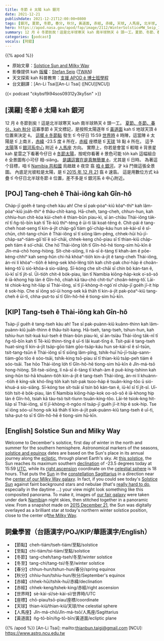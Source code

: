 ```yaml
---
title: 冬節 ê 太陽 kah 銀河
date: 2021-12-21
publishdate: 2021-12-21T12:00:00+0800
tags: [銀河, 夏節, 冬節, 春分, 秋分, 黃道面, 赤經, 赤緯, 天球, 人馬座, 北半球, 南半球]
hero: https://apod.nasa.gov/apod/fap/image/2112/WinterSolsticeMW_Seip_1079.jpg
summary: 12 月 ê 冬節到矣！這是北半球寒天 kah 南半球熱天 ê 頭一工。夏節、冬節、春分、kah 秋分 這寡季節 ê 天文標記，是按照太陽逐年 tī 黃道面 kah tī 地球天頂 ê 位置來決定 ê。
categories: [podcast]
vocals: [阿錕]
---
```


{{% apod %}}

- 原始文章：[Solstice Sun and Milky Way](https://apod.nasa.gov/apod/ap211221.html)
- 影像提供 kah [版權][copyright]：[Stefan Seip](http://www.astromeeting.de/) ([TWAN](https://twanight.org/profile/stefan-seip/))
- 天文探索 kah 科普教育：[支援 APOD ê 博士班學程](https://asterisk.apod.com/viewtopic.php?f=28&t=41989)
- 台文翻譯：[An-Li Tsai][An-Li Tsai] ([NCU][NCU])

{{< podcast "ckybsf9i94sos09312y3ky5sn" >}}

## [漢羅] 冬節 ê 太陽 kah 銀河
12 月 ê 冬節到矣！這是北半球寒天 kah 南半球熱天 ê 頭一工。
[夏節、冬節、春分、kah 秋分][solstice and equinox] 這寡季節 ê 天文標記，是按照太陽逐年 tī [黃道面][ecliptic] kah tī 地球天頂 ê 位置來決定 ê。
[這擺 ê 冬節點][this solstice] 發生 tī 今仔日 15:59 [世界時][UTC] ê 時陣，這當陣 ê 太陽是 tī 上南爿，[赤緯][declination] -23.5 度 ê 所在，[赤經][right ascension] 座標是 tī [天球][celestial sphere] 18 點 ê 所在。
這予 [太陽][Sun t]落 tī [銀河系中心][center of our Milky Way galaxy] 附近 ê [人馬座][constellation Sagittarius] 方向。
實際上，你若是會當 tī 較暗 ê 背景星 kah 星雲之下看著今仔日 ê [冬節太陽][Solstice Sun t]，按呢你看著 ê 景色可能 to̍h kah 這幅組合 ê 全景圖有小可仔 相-siâng。
[是講這實在是真無簡單 ê][really hard to do]，尤其是 tī 日時。
為著這个目標，咱 tī [Namibia 共和國][Namibia] 烏趖趖 ê 夜空 翕 [咱 ê 銀河][our fair galaxy]，才 kā 鬥做這張全景圖。
內底足光彼粒是太陽，是 tī [2015 年 12 月 21][2015 December 21] 翕 ê 速翕。
這是用數位方式 kā 疊 tī 今仔日北半球冬節 ê 位置，差不多是 tī 銀河系 ê 中心附近。

## [POJ] Tang-cheh ê Thài-iông kah Gîn-hô
Cha̍p-jī goe̍h ê tang-cheh kàu ah!
Che sī pak-pòaⁿ-kiû kôaⁿ-thiⁿ kah lâm-pòaⁿ-kiû joa̍h-thiⁿ ê thâu-chi̍t-kang.
Hā-cheh, tang-cheh, chhun-hun, kah chhiu-hun chit-kóa kùi-cheh ê thian-bûn piau-kì, sī àn-chiàu Thài-iông ta̍k-nî tī n̂g-tō-bīn kah tī Tē-kiû thiⁿ-téng ê ūi-tì lâi koat-tēng ê.
Chit-pái ê tang-cheh hoat-seng tī kin-á-ji̍t cha̍p-gō͘ tiám gō͘-cha̍p-káu hun sè-kài-sî ê sî-chūn, chit-tang-chūn ê Thài-iông sī tī siōng lâm-pêng, chhek-hūi hū-jī-cha̍p-saⁿ-tiám-gō͘ tō͘ ê só͘-chāi, chhek-keng chō-piau sī tī thian-kiû cha̍p-peh tiám ê só͘-chāi.
Che hō͘ Thài-iông lo̍h tī Gîn-hô-hē tiong-sim hū-kīn ê Jîn-má-chō hong-hiòng.
Si̍t-chè-siōng, lí nā-sī ē-tàng tī khah-àm ê pōe-kéng-chhiⁿ kah seng-hûn chi-hā khòaⁿ-tio̍h kin-á-ji̍t ê tang-cheh Thài-iông, án-ni lí khòaⁿ--tio̍h ê kéng-sek khó-lêng to̍h kah chit-pak cho͘-ha̍p ê choân-kéng-tô͘ ū sió-khóa-á sio-siâng.
Sī-kóng che si̍t-chāi sī chin bô kán-tan ê, iû-kî sī tī ji̍t-sî.
Ūi-tio̍h chit-ê bo̍k-piau, lán tī Namibia kiōng-ha̍p-kok o͘-sô-sô ê iā-khong hip lán ê Gîn-hô, chiah kā tàu-chò chit-tiuⁿ choân-kéng-tô͘.
Lāi-té chiok-kng hit-lia̍p sī Thài-iông, sī tī jī-khòng-it-ngó͘ nî cha̍p-jī goe̍h jī-it hip ê sok-hip.
Che sī iōng só͘-ūi hong-sek kā tha̍h tī kin-á-ji̍t pak-pòaⁿ-kiû tang-cheh ê ūi-tì, chha-put-to sī tī Gîn-hô-hē ê tiong-sim hū-kīn.

## [KIP] Tang-tseh ê Thài-iông kah Gîn-hô
Tsa̍p-jī gue̍h ê tang-tseh kàu ah!
Tse sī pak-puànn-kiû kuânn-thinn kah lâm-puànn-kiû jua̍h-thinn ê thâu-tsi̍t-kang.
Hā-tseh, tang-tseh, tshun-hun, kah tshiu-hun tsit-kuá kuì-tseh ê thian-bûn piau-kì, sī àn-tsiàu Thài-iông ta̍k-nî tī n̂g-tō-bīn kah tī Tē-kiû thinn-tíng ê uī-tì lâi kuat-tīng ê.
Tsit-pái ê tang-tseh huat-sing tī kin-á-ji̍t tsa̍p-gōo tiám gōo-tsa̍p-káu hun sè-kài-sî ê sî-tsūn, tsit-tang-tsūn ê Thài-iông sī tī siōng lâm-pîng, tshik-huī hū-jī-tsa̍p-sann-tiám-gōo tōo ê sóo-tsāi, tshik-king tsō-piau sī tī thian-kiû tsa̍p-peh tiám ê sóo-tsāi.
Tse hōo Thài-iông lo̍h tī Gîn-hô-hē tiong-sim hū-kīn ê Jîn-má-tsō hong-hiòng.
Si̍t-tsè-siōng, lí nā-sī ē-tàng tī khah-àm ê puē-kíng-tshinn kah sing-hûn tsi-hā khuànn-tio̍h kin-á-ji̍t ê tang-tseh Thài-iông, án-ni lí khuànn--tio̍h ê kíng-sik khó-lîng to̍h kah tsit-pak tsoo-ha̍p ê tsuân-kíng-tôo ū sió-khuá-á sio-siâng.
Sī-kóng tse si̍t-tsāi sī tsin bô kán-tan ê, iû-kî sī tī ji̍t-sî.
Uī-tio̍h tsit-ê bo̍k-piau, lán tī Namibia kiōng-ha̍p-kok oo-sô-sô ê iā-khong hip lán ê Gîn-hô, tsiah kā tàu-tsò tsit-tiunn tsuân-kíng-tôo.
Lāi-té tsiok-kng hit-lia̍p sī Thài-iông, sī tī jī-khòng-it-ngóo nî tsa̍p-jī gue̍h jī-it hip ê sok-hip.
Tse sī iōng sóo-uī hong-sik kā tha̍h tī kin-á-ji̍t pak-puànn-kiû tang-tseh ê uī-tì, tsha-put-to sī tī Gîn-hô-hē ê tiong-sim hū-kīn.

## [English] Solstice Sun and Milky Way
Welcome to December's solstice, first day of winter in the north and summer for the southern hemisphere.
Astronomical markers of the seasons, [solstice and equinox][solstice and equinox] dates are based on the Sun's place in its annual journey along the [ecliptic][ecliptic], through planet Earth's sky.
At [this solstice][this solstice], the Sun reaches its maximum southern [declination][declination] of -23.5 degrees today at 15:59 [UTC][UTC], while its [right ascension][right ascension] coordinate on the [celestial sphere][celestial sphere] is 18 hours.
That puts the [Sun][Sun e] in the [constellation Sagittarius][constellation Sagittarius] in a direction near the [center of our Milky Way galaxy][center of our Milky Way galaxy].
In fact, if you could see today's [Solstice Sun][Solstice Sun e] against faint background stars and nebulae (that's [really hard to do][really hard to do], especially in the daytime ...) your view might look something like this composited panorama.
To make it, images of [our fair galaxy][our fair galaxy] were taken under dark [Namibia][Namibia]n night skies, then stitched together in a panoramic view.
From a snapshot made on [2015 December 21][2015 December 21], the Sun was digitally overlayed as a brilliant star at today's northern winter solstice position, close to the center of[the Milky Way][the Milky Way].

## 詞彙學習（台語漢字/POJ/KIP/華語漢字/English）
- 【節點】cheh-tiám/tseh-tiám/至點/solstice
- 【至點】chi-tiám/tsi-tiám/至點/solstice
- 【冬節】tang-cheh/tang-tseh/冬至/winter solstice
- 【冬至】tang-chi/tang-tsi/冬至/winter solstice
- 【春分】chhun-hun/tshun-hun/春分/spring equinox
- 【秋分】chhiu-hun/tshiu-hun/秋分/September's equinox
- 【赤緯】chhek-hūi/tshik-huī/赤緯/declination
- 【赤經】chhek-keng/tshek-king/赤經/right ascension
- 【世界時】sè-kài-sî/sè-kài-sî/世界時/UTC
- 【座標】chō-piau/tsō-piau/座標/coordinate
- 【天球】thian-kiû/thian-kiû/天球/the celestial sphere
- 【人馬座】Jîn-má-chō/Jîn-má-tsō/人馬座/Sagittarius
- 【黃道面】n̂g-tō-bīn/n̂g-tō-bīn/黃道面/ecliptic plane



{{% /apod %}}
[An-Li Tsai]: mailto:thianbun.taigi@gmail.com
[NCU]: https://www.astro.ncu.edu.tw

[copyright]: https://apod.nasa.gov/apod/fap/lib/about_apod.html#srapply

[solstice and equinox]:https://scijinks.gov/solstice/
[ecliptic]:https://en.wikipedia.org/wiki/Ecliptic#/media/File:Ecliptic_with_earth_and_sun_animation.gif
[this solstice]:http://earthsky.org/astronomy-essentials/everything-you-need-to-know-december-solstice
[declination]:https://en.wikipedia.org/wiki/Declination
[UTC]:https://en.wikipedia.org/wiki/Coordinated_Universal_Time
[right ascension]:https://en.wikipedia.org/wiki/Right_ascension
[celestial sphere]:https://solarsystem.nasa.gov/basics/chapter2-2/#celestial
[Sun e]:https://apod.nasa.gov/apod/ap210606.html
[Sun t]:https://apod.tw/daily/20210606/
[constellation Sagittarius]:https://chandra.harvard.edu/photo/constellations/sagittarius.html
[center of our Milky Way galaxy]:https://apod.nasa.gov/apod/ap190927.html
[Solstice Sun e]:https://apod.nasa.gov/apod/ap210620.html
[Solstice Sun t]:https://apod.tw/daily/20210620/
[really hard to do]:https://static1.bigstockphoto.com/6/0/4/large2/406370303.jpg
[our fair galaxy]:https://apod.nasa.gov/apod/ap151107.html
[Namibia]:https://en.wikipedia.org/wiki/Namibia
[2015 December 21]:https://apod.nasa.gov/apod/ap151221.html
[the Milky Way]:https://www.nasa.gov/jpl/charting-the-milky-way-from-the-inside-out
